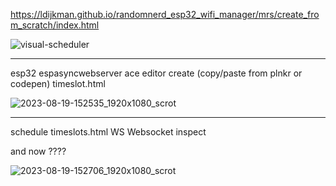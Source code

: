 

https://ldijkman.github.io/randomnerd_esp32_wifi_manager/mrs/create_from_scratch/index.html


![visual-scheduler](https://github.com/ldijkman/randomnerd_esp32_wifi_manager/assets/45427770/8d5c3759-62eb-47bd-a3eb-2dfc7969ff97)


---

esp32 espasyncwebserver ace editor create (copy/paste from plnkr or codepen) timeslot.html

![2023-08-19-152535_1920x1080_scrot](https://github.com/ldijkman/randomnerd_esp32_wifi_manager/assets/45427770/5bd9862e-b719-47d0-8cb7-a080b1d39672)


---

schedule timeslots.html WS Websocket inspect

and now ????

![2023-08-19-152706_1920x1080_scrot](https://github.com/ldijkman/randomnerd_esp32_wifi_manager/assets/45427770/d95aecb2-7b6b-47b9-8115-702e0e6bc48d)
